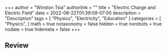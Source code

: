 +++
author = "Winston Tsia"
authorlink = ""
title = "Electric Charge and Electric Field"
date = 2022-08-22T01:39:09-07:00
description = "Description"
tags = [
    "Physics",
    "Electricity",
    "Education"
]
categories = [
    "Physics",
]
math = true
notaxonomy = false
hidden = true
norobots = true
nodate = true
hidemeta = false
+++

## Review